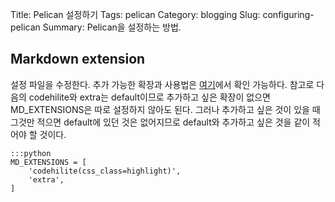 Title: Pelican 설정하기
Tags: pelican
Category: blogging
Slug: configuring-pelican
Summary: Pelican을 설정하는 방법.


## Markdown extension

설정 파일을 수정한다. 추가 가능한 확장과 사용법은 [여기](http://pythonhosted.org/Markdown/extensions/)에서
확인 가능하다. 참고로 다음의 codehilite와 extra는 default이므로 추가하고 싶은 확장이 없으면
MD\_EXTENSIONS은 따로 설정하지 않아도 된다. 그러나 추가하고 싶은 것이 있을 때 그것만 적으면
default에 있던 것은 없어지므로 default와 추가하고 싶은 것을 같이 적어야 할 것이다.

	:::python
	MD_EXTENSIONS = [
	    'codehilite(css_class=highlight)',
	    'extra',
	]
